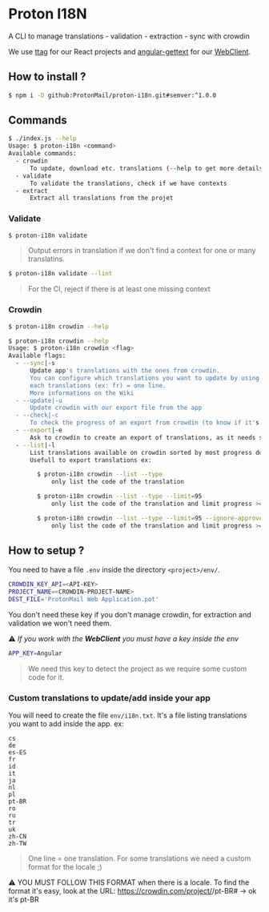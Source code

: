 # Proton I18N

A CLI to manage translations
    - validation
    - extraction
    - sync with crowdin

We use [ttag](https://github.com/ttag-org/ttag) for our React projects and [angular-gettext](https://github.com/rubenv/angular-gettext) for our [WebClient](https://github.com/ProtonMail/WebClient).


## How to install ?

```sh
$ npm i -D github:ProtonMail/proton-i18n.git#semver:^1.0.0
``` 

## Commands
```sh
$ ./index.js --help
Usage: $ proton-i18n <command>
Available commands:
  - crowdin
      To update, download etc. translations (--help to get more details)
  - validate
      To validate the translations, check if we have contexts
  - extract
      Extract all translations from the projet
``` 

### Validate

```sh
$ proton-i18n validate
``` 

> Output errors in translation if we don't find a context for one or many translatins.

```sh
$ proton-i18n validate --lint
``` 

> For the CI, reject if there is at least one missing context


### Crowdin

```sh
$ proton-i18n crowdin --help
``` 

```sh
$ proton-i18n crowdin --help
Usage: $ proton-i18n crowdin <flag>
Available flags:
  - --sync|-s
      Update app's translations with the ones from crowdin.
      You can configure which translations you want to update by using a file i18n.txt.
      each translations (ex: fr) = one line.
      More informations on the Wiki
  - --update|-u
      Update crowdin with our export file from the app
  - --check|-c
      To check the progress of an export from crowdin (to know if it's done or not yet)
  - --export|-e
      Ask to crowdin to create an export of translations, as it needs some time to prepare them
  - --list|-l
      List translations available on crowdin sorted by most progress done.
      Usefull to export translations ex:

        $ proton-i18n crowdin --list --type
            only list the code of the translation

        $ proton-i18n crowdin --list --type --limit=95
            only list the code of the translation and limit progress >= 95 + approved >= 95

        $ proton-i18n crowdin --list --type --limit=95 --ignore-approved
            only list the code of the translation and limit progress >= 95

``` 

## How to setup ?

You need to have a file `.env` inside the directory `<project>/env/`.
```sh
CROWDIN_KEY_API=<API-KEY>
PROJECT_NAME=<CROWDIN-PROJECT-NAME>
DEST_FILE='ProtonMail Web Application.pot'
``` 

You don't need these key if you don't manage crowdin, for extraction and validation we won't need them.

:warning: _If you work with the **WebClient** you must have a key inside the env_
```sh
APP_KEY=Angular
```

> We need this key to detect the project as we require some custom code for it.

### Custom translations to update/add inside your app 

You will need to create the file `env/i18n.txt`. It's a file listing translations you want to add inside the app. 
ex:
``` 
cs
de
es-ES
fr
id
it
ja
nl
pl
pt-BR
ro
ru
tr
uk
zh-CN
zh-TW
```

> One line = one translation. For some translations we need a custom format for the locale ;)

 :warning: YOU MUST FOLLOW THIS FORMAT when there is a locale.
 To find the format it's easy, look at the URL: https://crowdin.com/project/<prject-name>/pt-BR# -> ok it's pt-BR
